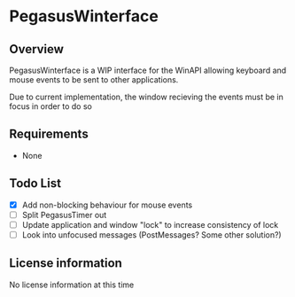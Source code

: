 # PegasusWinterface

## Overview

PegasusWinterface is a WIP interface for the WinAPI allowing keyboard and mouse events to be sent to other applications.

Due to current implementation, the window recieving the events must be in focus in order to do so

## Requirements

 - None

## Todo List

 - [x] Add non-blocking behaviour for mouse events
 - [ ] Split PegasusTimer out
 - [ ] Update application and window "lock" to increase consistency of lock
 - [ ] Look into unfocused messages (PostMessages? Some other solution?)
 
## License information

No license information at this time